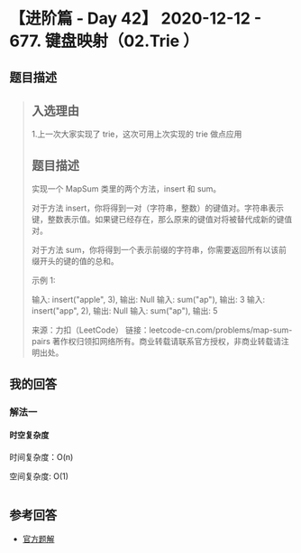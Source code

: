 # 【进阶篇 - Day 42】 2020-12-12 - 677. 键盘映射（02.Trie ）

## 题目描述

> ## 入选理由
>
> 1.上一次大家实现了 trie，这次可用上次实现的 trie 做点应用
>
> ## 题目描述
>
> 实现一个 MapSum 类里的两个方法，insert 和 sum。
>
> 对于方法 insert，你将得到一对（字符串，整数）的键值对。字符串表示键，整数表示值。如果键已经存在，那么原来的键值对将被替代成新的键值对。
>
> 对于方法 sum，你将得到一个表示前缀的字符串，你需要返回所有以该前缀开头的键的值的总和。
>
> 示例 1:
>
> 输入: insert("apple", 3), 输出: Null
> 输入: sum("ap"), 输出: 3
> 输入: insert("app", 2), 输出: Null
> 输入: sum("ap"), 输出: 5
>
> 来源：力扣（LeetCode）
> 链接：leetcode-cn.com/problems/map-sum-pairs
> 著作权归领扣网络所有。商业转载请联系官方授权，非商业转载请注明出处。

## 我的回答

### 解法一

#### 时空复杂度

时间复杂度：O(n)

空间复杂度:   O(1)

```js

```



## 参考回答

- [官方题解](https://github.com/leetcode-pp/91alg-2/blob/master/solution/advanced/d42.map-sum-pairs.md)
